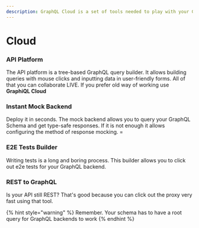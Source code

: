 ```yaml
---
description: GraphQL Cloud is a set of tools needed to play with your GraphQL API.
---
```


# Cloud

### API Platform

The API platform is a tree-based GraphQL query builder. It allows building queries with mouse clicks and inputting data in user-friendly forms. All of that you can collaborate LIVE. If you prefer old way of working use **GraphiQL Cloud**

### Instant Mock Backend

Deploy it in seconds. The mock backend allows you to query your GraphQL Schema and get type-safe responses. If it is not enough it allows configuring the method of response mocking. =

### E2E Tests Builder

Writing tests is a long and boring process. This builder allows you to click out e2e tests for your GraphQL backend.

### REST to GraphQL

Is your API still REST? That's good because you can click out the proxy very fast using that tool.



{% hint style="warning" %}
Remember. Your schema has to have a root query for GraphQL backends to work
{% endhint %}

